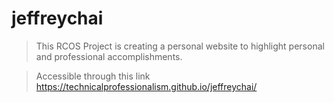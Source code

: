 # jeffreychai

> This RCOS Project is creating a personal website to highlight personal and professional accomplishments.

> Accessible through this link https://technicalprofessionalism.github.io/jeffreychai/
